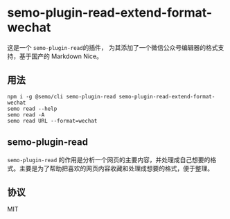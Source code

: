# semo-plugin-read-extend-format-wechat

这是一个 `semo-plugin-read`的插件， 为其添加了一个微信公众号编辑器的格式支持，基于国产的 Markdown Nice。

## 用法

```
npm i -g @semo/cli semo-plugin-read semo-plugin-read-extend-format-wechat
semo read --help
semo read -A
semo read URL --format=wechat
```

## semo-plugin-read

`semo-plugin-read` 的作用是分析一个网页的主要内容，并处理成自己想要的格式。主要是为了帮助把喜欢的网页内容收藏和处理成想要的格式，便于整理。

## 协议

MIT

